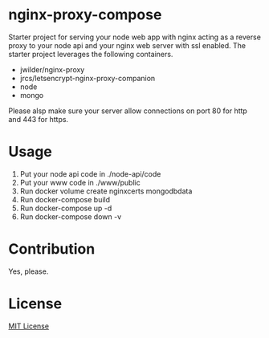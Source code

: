 # nginx-proxy-compose
Starter project for serving your node web app with nginx acting as a reverse proxy to your node api and your nginx web server with ssl enabled. The starter project leverages the following containers.

- jwilder/nginx-proxy
- jrcs/letsencrypt-nginx-proxy-companion
- node
- mongo

Please alsp make sure your server allow connections on port 80 for http and 443 for https.

# Usage
1. Put your node api code in ./node-api/code
2. Put your www code in ./www/public
3. Run docker volume create nginxcerts mongodbdata
4. Run docker-compose build
5. Run docker-compose up -d
6. Run docker-compose down -v

# Contribution
Yes, please.

# License
[MIT License](https://opensource.org/licenses/mit-license.php)

